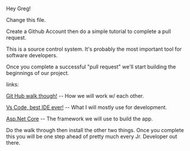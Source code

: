 Hey Greg!

Change this file.

Create a Github Account then do a simple tutorial to complete a pull request.

This is a source control system.  It's probably the most important tool for software developers.

Once you complete a successful "pull request" we'll start building the beginnings of our project.

links:


[Git Hub walk though!](https://guides.github.com/activities/hello-world/) -- How we will work w/ each other.

[Vs Code, best IDE ever!](https://code.visualstudio.com/) -- What I will mostly use for development.

[Asp.Net Core](https://www.microsoft.com/net/download) -- The framework we will use to build the app.

Do the walk through then install the other two things. Once you complete this you will be one step ahead of pretty much every Jr. Developer out there.